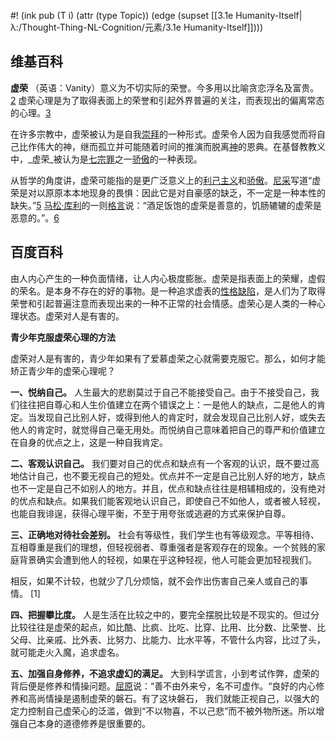 #! (ink pub (T i) (attr (type Topic)) (edge (supset [[3.1e Humanity-Itself|λ:/Thought-Thing-NL-Cognition/元素/3.1e Humanity-Itself]])))


## 维基百科
 **虚荣** （英语：Vanity）意义为不切实际的荣誉。今多用以比喻贪恋浮名及富贵。[2](https://zh.wikipedia.org/wiki/%E8%99%9A%E8%8D%A3#cite_note-2) 虚荣心理是为了取得表面上的荣誉和引起外界普遍的关注，而表现出的偏离常态的心理。[3](https://zh.wikipedia.org/wiki/%E8%99%9A%E8%8D%A3#cite_note-3)

在许多宗教中，虚荣被认为是自我[崇拜](https://zh.wikipedia.org/wiki/%E5%81%B6%E5%83%8F%E5%B4%87%E6%8B%9C "偶像崇拜")的一种形式。虚荣令人因为自我感觉而将自己比作伟大的神，继而孤立并可能随着时间的推演而脱离[神](https://zh.wikipedia.org/wiki/%E7%A5%9E_(%E4%B8%80%E7%A5%9E%E6%95%99) "神 (一神教)")的恩典。在基督教教义中，_虚荣_被认为是[七宗罪](https://zh.wikipedia.org/wiki/%E4%B8%83%E5%AE%97%E7%BD%AA "七宗罪")之一[骄傲](https://zh.wikipedia.org/wiki/%E9%AA%84%E5%82%B2 "骄傲")的一种表现。

从哲学的角度讲，虚荣可能指的是更广泛意义上的[利己主义](https://zh.wikipedia.org/wiki/%E5%88%A9%E5%B7%B1%E4%B8%BB%E7%BE%A9 "利己主义")和[骄傲](https://zh.wikipedia.org/wiki/%E9%AA%84%E5%82%B2 "骄傲")。[尼采](https://zh.wikipedia.org/wiki/%E5%BC%97%E9%87%8C%E5%BE%B7%E9%87%8C%E5%B8%8C%C2%B7%E5%B0%BC%E9%87%87 "弗里德里希·尼采")写道“虚荣是对以原原本本地现身的畏惧：因此它是对自豪感的缺乏，不一定是一种本性的缺失。”[5](https://zh.wikipedia.org/wiki/%E8%99%9A%E8%8D%A3#cite_note-5) [马松·库利](https://zh.wikipedia.org/w/index.php?title=%E9%A9%AC%E6%9D%BE%C2%B7%E5%BA%93%E5%88%A9&action=edit&redlink=1)的一则[格言](https://zh.wikipedia.org/wiki/%E6%A0%BC%E8%A8%80 "格言")说：“酒足饭饱的虚荣是善意的，饥肠辘辘的虚荣是恶意的。”。[6](https://zh.wikipedia.org/wiki/%E8%99%9A%E8%8D%A3#cite_note-6)




## 百度百科
由人内心产生的一种负面情绪，让人内心极度膨胀。虚荣是指表面上的荣耀，虚假的荣名。是本身不存在的好的事物。是一种追求虚表的[性格缺陷](https://baike.baidu.com/item/%E6%80%A7%E6%A0%BC%E7%BC%BA%E9%99%B7/6815229)，是人们为了取得荣誉和引起普遍注意而表现出来的一种不正常的社会情感。虚荣心是人类的一种心理状态。虚荣对人是有害的。



 **青少年克服虚荣心理的方法** 

虚荣对人是有害的，青少年如果有了爱慕虚荣之心就需要克服它。那么，如何才能矫正青少年的虚荣心理呢？

 **一、悦纳自己。** 人生最大的悲剧莫过于自己不能接受自己。由于不接受自己，我们往往把自尊心和人生价值建立在两个错误之上：一是他人的缺点，二是他人的肯定。当发现自己比别人好，或得到他人的肯定时，就会发现自己比别人好，或失去他人的肯定时，就觉得自己毫无用处。而悦纳自己意味着把自己的尊严和价值建立在自身的优点之上，这是一种自我肯定。

 **二、客观认识自己。** 我们要对自己的优点和缺点有一个客观的认识，既不要过高地估计自己，也不要无视自己的短处。优点并不一定是自己比别人好的地方，缺点也不一定是自己不如别人的地方。并且，优点和缺点往往是相辅相成的，没有绝对的优点和缺点。如果我们能客观地认识自己，即使自己不如他人，或者被人轻视，也能自我诽逞，获得心理平衡，不至于用夸张或逃避的方式来保护自尊。

 **三、正确地对待社会差别。** 社会有等级性，我们学生也有等级观念。平等相待、互相尊重是我们的理想，但轻视弱者、尊重强者是客观存在的现象。一个贫贱的家庭背景确实会遭到他人的轻视，如果在乎这种轻视，他人可能会更加轻视我们。

相反，如果不计较，也就少了几分烦恼，就不会作出伤害自己亲人或自己的事情。 [1] 

 **四、把握攀比度。** 人是生活在比较之中的，要完全摆脱比较是不现实的。但过分比较往往是虚荣的起点，如比酷、比疯、比吃、比穿、比用、比分数、比荣誉、比父母、比亲戚、比外表、比努力、比能力、比水平等，不管什么内容，比过了头，就可能走火入魔，追求虚名。

 **五、加强自身修养，不追求虚幻的满足。** 大到科学谎言，小到考试作弊，虚荣的背后便是修养和情操问题。[屈原](https://baike.baidu.com/item/%E5%B1%88%E5%8E%9F)说：“善不由外来兮，名不可虚作。“良好的内心修养和高尚情操是遏制虚荣的磐石。有了这块磐石， 我们就能正视自己，以强大的定力控制自己虚荣心的泛滥，做到“不以物喜，不以己悲”而不被外物所迷。所以增强自己本身的道德修养是很重要的。